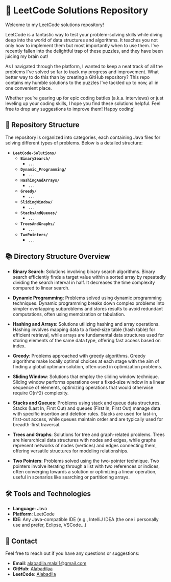 # 🧩 LeetCode Solutions Repository

Welcome to my LeetCode solutions repository! 

LeetCode is a fantastic way to test your problem-solving skills while diving deep into the world of data structures and algorithms. It teaches you not only how to implement them but most importantly when to use them. I've recently fallen into the delightful trap of these puzzles, and they have been juicing my brain out! 

As I navigated through the platform, I wanted to keep a neat track of all the problems I've solved so far to track my progress and improvement. What better way to do this than by creating a GitHub repository? This repo contains my humble solutions to the puzzles I've tackled up to now, all in one convenient place. 

Whether you’re gearing up for epic coding battles (a.k.a. interviews) or just leveling up your coding skills, I hope you find these solutions helpful. Feel free to drop any suggestions to improve them! Happy coding! 


## 📂 Repository Structure

The repository is organized into categories, each containing Java files for solving different types of problems. Below is a detailed structure:

- **`LeetCode-Solutions/`**
  - **`BinarySearch/`**
    - `...`
  - **`Dynamic_Programming/`**
    - `...`
  - **`HashingAndArrays/`**
    - `...`
  - **`Greedy/`**
    - `...`
  - **`SlidingWindow/`**
    - `...`
  - **`StacksAndQueues/`**
    - `...`
  - **`TreesAndGraphs/`**
    - `...`
  - **`TwoPointers/`**
    - `...`


## 📚 Directory Structure Overview

- **Binary Search**: Solutions involving binary search algorithms. Binary search efficiently finds a target value within a sorted array by repeatedly dividing the search interval in half. It decreases the time complexity compared to linear search.

- **Dynamic Programming**: Problems solved using dynamic programming techniques. Dynamic programming breaks down complex problems into simpler overlapping subproblems and stores results to avoid redundant computations, often using memoization or tabulation.

- **Hashing and Arrays**: Solutions utilizing hashing and array operations. Hashing involves mapping data to a fixed-size table (hash table) for efficient retrieval, while arrays are fundamental data structures used for storing elements of the same data type, offering fast access based on index.

- **Greedy**: Problems approached with greedy algorithms. Greedy algorithms make locally optimal choices at each stage with the aim of finding a global optimum solution, often used in optimization problems.

- **Sliding Window**: Solutions that employ the sliding window technique. Sliding window performs operations over a fixed-size window in a linear sequence of elements, optimizing operations that would otherwise require O(n^2) complexity.

- **Stacks and Queues**: Problems using stack and queue data structures. Stacks (Last In, First Out) and queues (First In, First Out) manage data with specific insertion and deletion rules. Stacks are used for last-in, first-out access, while queues maintain order and are typically used for breadth-first traversal.

- **Trees and Graphs**: Solutions for tree and graph-related problems. Trees are hierarchical data structures with nodes and edges, while graphs represent networks of nodes (vertices) and edges connecting them, offering versatile structures for modeling relationships.

- **Two Pointers**: Problems solved using the two-pointer technique. Two pointers involve iterating through a list with two references or indices, often converging towards a solution or optimizing a linear operation, useful in scenarios like searching or partitioning arrays.


## 🛠️ Tools and Technologies

- **Language**: Java
- **Platform**: LeetCode
- **IDE**: Any Java-compatible IDE (e.g., IntelliJ IDEA (the one i personally use and prefer, Eclipse, VSCode...)

## 📧 Contact

Feel free to reach out if you have any questions or suggestions:

- **Email**: alabadila.malai1@gmail.com
- **GitHub**: [Alabadilaa](https://github.com/Alabadilaa)
- **LeetCode**: [Alabadila](https://leetcode.com/u/Alabadila/)